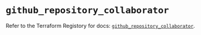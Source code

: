 # `github_repository_collaborator`

Refer to the Terraform Registory for docs: [`github_repository_collaborator`](https://registry.terraform.io/providers/integrations/github/5.33.0/docs/resources/repository_collaborator).
